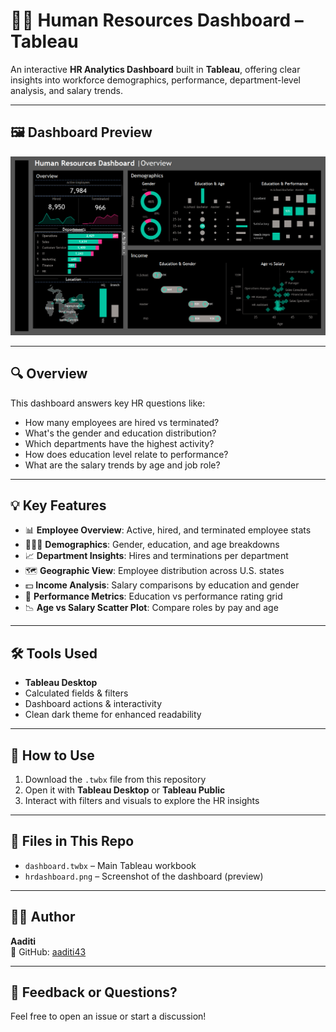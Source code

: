 # 👩‍💼 Human Resources Dashboard – Tableau

An interactive **HR Analytics Dashboard** built in **Tableau**, offering clear insights into workforce demographics, performance, department-level analysis, and salary trends.

---

## 🖼️ Dashboard Preview

![HR Dashboard](hrdashboard.png)

---

## 🔍 Overview

This dashboard answers key HR questions like:
- How many employees are hired vs terminated?
- What's the gender and education distribution?
- Which departments have the highest activity?
- How does education level relate to performance?
- What are the salary trends by age and job role?

---

## 💡 Key Features

- 📊 **Employee Overview**: Active, hired, and terminated employee stats
- 🧑‍🤝‍🧑 **Demographics**: Gender, education, and age breakdowns
- 📈 **Department Insights**: Hires and terminations per department
- 🗺️ **Geographic View**: Employee distribution across U.S. states
- 💵 **Income Analysis**: Salary comparisons by education and gender
- 🧠 **Performance Metrics**: Education vs performance rating grid
- 📉 **Age vs Salary Scatter Plot**: Compare roles by pay and age

---

## 🛠 Tools Used

- **Tableau Desktop**
- Calculated fields & filters
- Dashboard actions & interactivity
- Clean dark theme for enhanced readability

---

## 🚀 How to Use

1. Download the `.twbx` file from this repository
2. Open it with **Tableau Desktop** or **Tableau Public**
3. Interact with filters and visuals to explore the HR insights

---

## 📁 Files in This Repo

- `dashboard.twbx` – Main Tableau workbook
- `hrdashboard.png` – Screenshot of the dashboard (preview)

---

## 🙋‍♀️ Author

**Aaditi**  
🔗 GitHub: [aaditi43](https://github.com/aaditi43)

---

## 💬 Feedback or Questions?

Feel free to open an issue or start a discussion!
